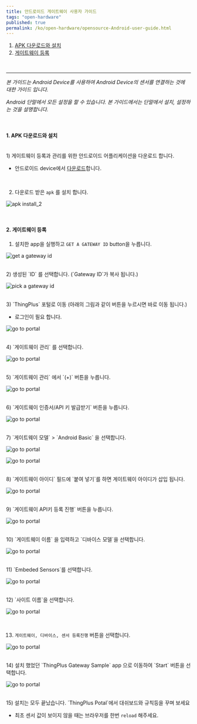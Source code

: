 ```yaml
---
title: 안드로이드 게이트웨이 사용자 가이드
tags: "open-hardware"
published: true
permalink: /ko/open-hardware/opensource-Android-user-guide.html
---
```


1. [APK 다운로드와 설치](#id-inatall)
2. [게이트웨이 등록](#id-register)


<br/>

---

_본 가이드는 Android Device를 사용하여 Android Device의 센서를 연결하는 것에 대한 가이드 입니다._

_Android 단말에서 모든 설정을 할 수 있습니다. 본 가이드에서는 단말에서 설치, 설정하는 것을 설명합니다._

<br/>

<div id='id-install'></div>

#### 1. APK 다운로드와 설치

<br/>
1) 게이트웨이 등록과 관리를 위한 안드로이드 어플리케이션을 다운로드 합니다.

- 안드로이드 device에서 [다운로드](/assets/android/android_gateway_v0.8_alpha.apk)합니다.

<br/>

2) 다운로드 받은 `apk` 를 설치 합니다.

![apk install_2](/assets/android/guide_02.png)

<div id='id-register'></div>
<br/>

#### 2. 게이트웨이 등록

1) 설치한 app을 실행하고 `GET A GATEWAY ID` button을 누릅니다. 

![get a gateway id](/assets/android/guide_03.png)

<br/>
2) 생성된 `ID` 를 선택합니다. (`Gateway ID`가 복사 됩니다.)

![pick a gateway id](/assets/android/guide_04.png)

<br/>
3) `ThingPlus` 포털로 이동 (아래의 그림과 같이 버튼을 누르시면 바로 이동 됩니다.)

- 로그인이 필요 합니다. 

![go to portal](/assets/android/guide_05.png)

<br/>
4) `게이트웨이 관리` 를 선택합니다.

![go to portal](/assets/android/guide_06.png)

<br/>
5) `게이트웨이 관리` 에서 `(+)` 버튼을 누릅니다.

![go to portal](/assets/android/guide_07.png)

<br/>
6) `게이트웨이 인증서/API 키 발급받기` 버튼을 누릅니다. 

![go to portal](/assets/android/guide_08.png)

<br/>
7) `게이트웨이 모델` > `Android Basic` 을 선택합니다. 

![go to portal](/assets/android/guide_09.png)

![go to portal](/assets/android/guide_10.png)

<br/>
8) `게이트웨이 아이디` 필드에 `붙여 넣기`를 하면 게이트웨이 아이디가 삽입 됩니다. 

![go to portal](/assets/android/guide_11.png)

<br/>
9) `게이트웨이 API키 등록 진행` 버튼을 누릅니다.  

![go to portal](/assets/android/guide_12.png)

<br/>
10) `게이트웨이 이름` 을 입력하고 `디바이스 모델`을 선택합니다.

![go to portal](/assets/android/guide_13.png)

<br/>
11) `Embeded Sensors`를 선택합니다. 

![go to portal](/assets/android/guide_14.png)

<br/>
12) `사이트 이름`을 선택합니다. 

![go to portal](/assets/android/guide_15.png)

<br/>

13) `게이트웨이, 디바이스, 센서 등록진행` 버튼을 선택합니다.

![go to portal](/assets/android/guide_16.png)

<br/>
14) 설치 했었던 `ThingPlus Gateway Sample` app 으로 이동하여 `Start` 버튼을 선택합니다. 

![go to portal](/assets/android/guide_17.png)

<br/>
15) 설치는 모두 끝났습니다. `ThingPlus Potal`에서 대쉬보드와 규칙등을 꾸며 보세요

- 최초 센서 값이 보이지 않을 때는 브라우저를 한번 `reload` 해주세요. 

























<div class='scrolltop'>
    <div class='scroll icon'><i class="fa fa-arrow-circle-up"></i></div>
</div>